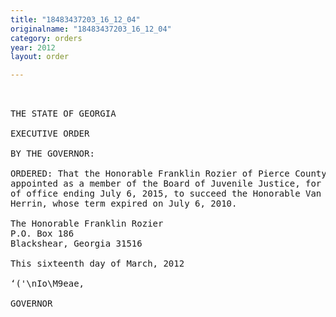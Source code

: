 ```yaml
---
title: "18483437203_16_12_04"
originalname: "18483437203_16_12_04"
category: orders
year: 2012
layout: order

---
```

<pre>
 

THE STATE OF GEORGIA

EXECUTIVE ORDER

BY THE GOVERNOR:

ORDERED: That the Honorable Franklin Rozier of Pierce County, Georgia, is
appointed as a member of the Board of Juvenile Justice, for a term
of office ending July 6, 2015, to succeed the Honorable Van Ross
Herrin, whose term expired on July 6, 2010.

The Honorable Franklin Rozier
P.O. Box 186
Blackshear, Georgia 31516

This sixteenth day of March, 2012

‘('\nIo\M9eae,

GOVERNOR

</pre>
